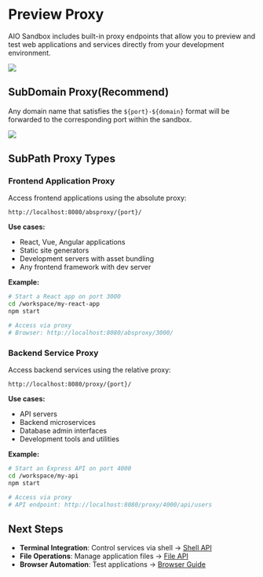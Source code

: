 # Preview Proxy

AIO Sandbox includes built-in proxy endpoints that allow you to preview and test web applications and services directly from your development environment.

![](/images/port-preview.png)

## SubDomain Proxy(Recommend)

Any domain name that satisfies the `${port}-${domain}` format will be forwarded to the corresponding port within the sandbox.

![](/images/subdomain-proxy.png)

## SubPath Proxy Types

### Frontend Application Proxy

Access frontend applications using the absolute proxy:

```
http://localhost:8080/absproxy/{port}/
```

**Use cases:**
- React, Vue, Angular applications
- Static site generators
- Development servers with asset bundling
- Any frontend framework with dev server

**Example:**
```bash
# Start a React app on port 3000
cd /workspace/my-react-app
npm start

# Access via proxy
# Browser: http://localhost:8080/absproxy/3000/
```

### Backend Service Proxy

Access backend services using the relative proxy:

```
http://localhost:8080/proxy/{port}/
```

**Use cases:**
- API servers
- Backend microservices
- Database admin interfaces
- Development tools and utilities

**Example:**
```bash
# Start an Express API on port 4000
cd /workspace/my-api
npm start

# Access via proxy
# API endpoint: http://localhost:8080/proxy/4000/api/users
```

## Next Steps

- **Terminal Integration**: Control services via shell → [Shell API](/api/)
- **File Operations**: Manage application files → [File API](/api/)
- **Browser Automation**: Test applications → [Browser Guide](/guide/basic/browser)
